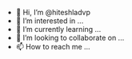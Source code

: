- 👋 Hi, I’m @hiteshladvp
- 👀 I’m interested in ...
- 🌱 I’m currently learning ...
- 💞️ I’m looking to collaborate on ...
- 📫 How to reach me ...

<!---
hiteshladvp/hiteshladvp is a ✨ special ✨ repository because its `README.md` (this file) appears on your GitHub profile.
You can click the Preview link to take a look at your changes.
--->
